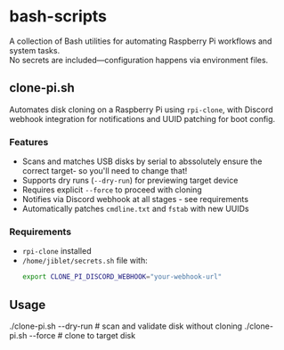# bash-scripts

A collection of Bash utilities for automating Raspberry Pi workflows and system tasks.  
No secrets are included—configuration happens via environment files.

## clone-pi.sh

Automates disk cloning on a Raspberry Pi using `rpi-clone`, with Discord webhook integration for notifications and UUID patching for boot config.

### Features
- Scans and matches USB disks by serial to abssolutely ensure the correct target- so you'll need to change that!
- Supports dry runs (`--dry-run`) for previewing target device
- Requires explicit `--force` to proceed with cloning
- Notifies via Discord webhook at all stages - see requirements
- Automatically patches `cmdline.txt` and `fstab` with new UUIDs

### Requirements
- `rpi-clone` installed
- `/home/jiblet/secrets.sh` file with:
  ```bash
  export CLONE_PI_DISCORD_WEBHOOK="your-webhook-url"

## Usage
./clone-pi.sh --dry-run    # scan and validate disk without cloning
./clone-pi.sh --force      # clone to target disk

